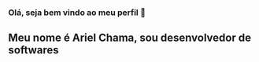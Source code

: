 ### Olá, seja bem vindo ao meu perfil 👋
## Meu nome é Ariel Chama, sou desenvolvedor de softwares

<!--
**ArielChama/ArielChama** is a ✨ _special_ ✨ repository because its `README.md` (this file) appears on your GitHub profile.

Sou estudante de **tecnologia da informação (T.I)**, e apaixonado pela área.
Estou constantemente procurando formas de aumentar o meu conhecimento, aperfeiçoando minhas tecnicas e habilidades.
Atualmente sou desenvolvedor web (fullstack)
Tenho conhecimentos sobre dois frameworks web populares, são eles: **Laravel 7** e **Boostrap 4**

Trabalho tambem com java (JavaFX e Swing)
Sou membro da @Community-Dev-Angola
COO da @CPresolver

